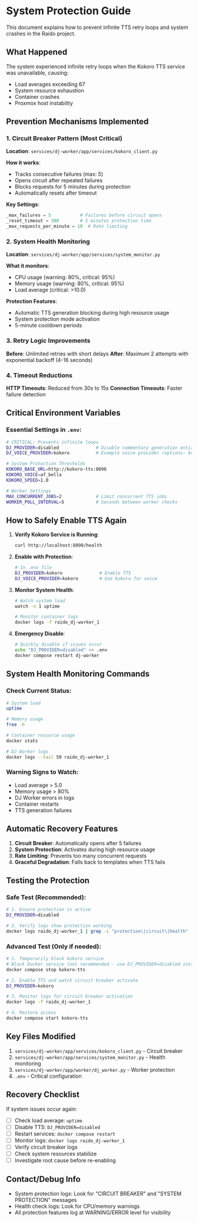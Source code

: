 # System Protection Guide

This document explains how to prevent infinite TTS retry loops and system crashes in the Raido project.

## What Happened

The system experienced infinite retry loops when the Kokoro TTS service was unavailable, causing:
- Load averages exceeding 67
- System resource exhaustion
- Container crashes
- Proxmox host instability

## Prevention Mechanisms Implemented

### 1. **Circuit Breaker Pattern** (Most Critical)

**Location**: `services/dj-worker/app/services/kokoro_client.py`

**How it works**:
- Tracks consecutive failures (max: 5)
- Opens circuit after repeated failures
- Blocks requests for 5 minutes during protection
- Automatically resets after timeout

**Key Settings**:
```python
_max_failures = 5           # Failures before circuit opens
_reset_timeout = 300        # 5 minutes protection time
_max_requests_per_minute = 10  # Rate limiting
```

### 2. **System Health Monitoring**

**Location**: `services/dj-worker/app/services/system_monitor.py`

**What it monitors**:
- CPU usage (warning: 80%, critical: 95%)
- Memory usage (warning: 80%, critical: 95%)  
- Load average (critical: >10.0)

**Protection Features**:
- Automatic TTS generation blocking during high resource usage
- System protection mode activation
- 5-minute cooldown periods

### 3. **Retry Logic Improvements**

**Before**: Unlimited retries with short delays
**After**: Maximum 2 attempts with exponential backoff (4-16 seconds)

### 4. **Timeout Reductions**

**HTTP Timeouts**: Reduced from 30s to 15s
**Connection Timeouts**: Faster failure detection

## Critical Environment Variables

### Essential Settings in `.env`:

```bash
# CRITICAL: Prevents infinite loops
DJ_PROVIDER=disabled              # Disable commentary generation entirely
DJ_VOICE_PROVIDER=kokoro          # Example voice provider (options: kokoro, xtts, liquidsoap, openai_tts)

# System Protection Thresholds
KOKORO_BASE_URL=http://kokoro-tts:8090
KOKORO_VOICE=af_bella
KOKORO_SPEED=1.0

# Worker Settings
MAX_CONCURRENT_JOBS=2             # Limit concurrent TTS jobs
WORKER_POLL_INTERVAL=5            # Seconds between worker checks
```

## How to Safely Enable TTS Again

1. **Verify Kokoro Service is Running**:
   ```bash
   curl http://localhost:8090/health
   ```

2. **Enable with Protection**:
   ```bash
   # In .env file
   DJ_PROVIDER=kokoro              # Enable TTS
   DJ_VOICE_PROVIDER=kokoro        # Use kokoro for voice
   ```

3. **Monitor System Health**:
   ```bash
   # Watch system load
   watch -n 1 uptime
   
   # Monitor container logs
   docker logs -f raido_dj-worker_1
   ```

4. **Emergency Disable**:
   ```bash
   # Quickly disable if issues occur
   echo "DJ_PROVIDER=disabled" >> .env
   docker compose restart dj-worker
   ```

## System Health Monitoring Commands

### Check Current Status:
```bash
# System load
uptime

# Memory usage
free -h

# Container resource usage
docker stats

# DJ Worker logs
docker logs --tail 50 raido_dj-worker_1
```

### Warning Signs to Watch:
- Load average > 5.0
- Memory usage > 80%
- DJ Worker errors in logs
- Container restarts
- TTS generation failures

## Automatic Recovery Features

1. **Circuit Breaker**: Automatically opens after 5 failures
2. **System Protection**: Activates during high resource usage
3. **Rate Limiting**: Prevents too many concurrent requests
4. **Graceful Degradation**: Falls back to templates when TTS fails

## Testing the Protection

### Safe Test (Recommended):
```bash
# 1. Ensure protection is active
DJ_PROVIDER=disabled

# 2. Verify logs show protection working
docker logs raido_dj-worker_1 | grep -i "protection\|circuit\|health"
```

### Advanced Test (Only if needed):
```bash
# 1. Temporarily block kokoro service
# Block Docker service (not recommended - use DJ_PROVIDER=disabled instead)
docker compose stop kokoro-tts

# 2. Enable TTS and watch circuit breaker activate
DJ_PROVIDER=kokoro

# 3. Monitor logs for circuit breaker activation
docker logs -f raido_dj-worker_1

# 4. Restore access
docker compose start kokoro-tts
```

## Key Files Modified

1. `services/dj-worker/app/services/kokoro_client.py` - Circuit breaker
2. `services/dj-worker/app/services/system_monitor.py` - Health monitoring  
3. `services/dj-worker/app/worker/dj_worker.py` - Worker protection
4. `.env` - Critical configuration

## Recovery Checklist

If system issues occur again:

- [ ] Check load average: `uptime`
- [ ] Disable TTS: `DJ_PROVIDER=disabled`
- [ ] Restart services: `docker compose restart`
- [ ] Monitor logs: `docker logs raido_dj-worker_1`
- [ ] Verify circuit breaker logs
- [ ] Check system resources stabilize
- [ ] Investigate root cause before re-enabling

## Contact/Debug Info

- System protection logs: Look for "CIRCUIT BREAKER" and "SYSTEM PROTECTION" messages
- Health check logs: Look for CPU/memory warnings
- All protection features log at WARNING/ERROR level for visibility
